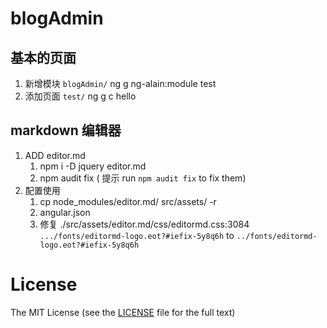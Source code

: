 # blogAdmin

## 基本的页面
1. 新增模块 `blogAdmin/` ng g ng-alain:module test
2. 添加页面 `test/`  ng g c hello

## markdown 编辑器
1. ADD editor.md
    1. npm i -D jquery editor.md
    2. npm audit fix ( 提示 run `npm audit fix` to fix them)
2. 配置使用
    1. cp node_modules/editor.md/ src/assets/ -r
    2. angular.json
    3. 修复  ./src/assets/editor.md/css/editormd.css:3084   `.../fonts/editormd-logo.eot?#iefix-5y8q6h`  to `../fonts/editormd-logo.eot?#iefix-5y8q6h`
# License

The MIT License (see the [LICENSE](https://github.com/ng-alain/ng-alain/blob/master/LICENSE) file for the full text)
